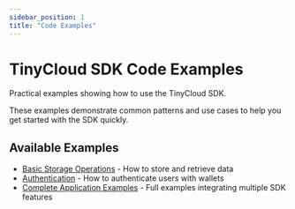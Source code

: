 ```yaml
---
sidebar_position: 1
title: "Code Examples"
---
```


# TinyCloud SDK Code Examples

Practical examples showing how to use the TinyCloud SDK.

These examples demonstrate common patterns and use cases to help you get started with the SDK quickly.

## Available Examples

- [Basic Storage Operations](./storage) - How to store and retrieve data
- [Authentication](./auth) - How to authenticate users with wallets
- [Complete Application Examples](https://github.com/TinyCloudLabs/web-sdk/tree/main/examples) - Full examples integrating multiple SDK features
